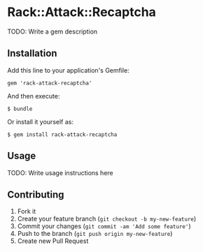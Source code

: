 # Rack::Attack::Recaptcha

TODO: Write a gem description

## Installation

Add this line to your application's Gemfile:

    gem 'rack-attack-recaptcha'

And then execute:

    $ bundle

Or install it yourself as:

    $ gem install rack-attack-recaptcha

## Usage

TODO: Write usage instructions here

## Contributing

1. Fork it
2. Create your feature branch (`git checkout -b my-new-feature`)
3. Commit your changes (`git commit -am 'Add some feature'`)
4. Push to the branch (`git push origin my-new-feature`)
5. Create new Pull Request
